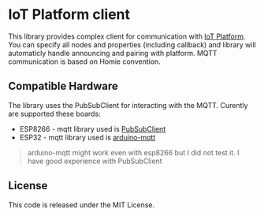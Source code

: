 # IoT Platform client

This library provides complex client for communication with [IoT Platform](https://prod.iotplatforma.cloud). You can specify all nodes and properties (including callback) and library will automaticly handle announcing and pairing with platform. MQTT communication is based on Homie convention.

## Compatible Hardware

The library uses the PubSubClient for interacting with the
MQTT. Curently are supported these boards:

-   ESP8266 - mqtt library used is [PubSubClient](https://github.com/knolleary/pubsubclient)
-   ESP32 - mqtt library used is [arduino-mqtt](https://github.com/256dpi/arduino-mqtt)

> arduino-mqtt might work even with esp8266 but I did not test it. I have good experience with PubSubClient

## License

This code is released under the MIT License.
